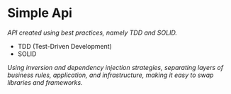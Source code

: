 # Simple Api 

_API created using best practices, namely TDD and SOLID._

- TDD (Test-Driven Development)
- SOLID


_Using inversion and dependency injection strategies, separating layers of business rules, application, and infrastructure, making it easy to swap libraries and frameworks._
